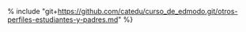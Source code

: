 % include "git+https://github.com/catedu/curso_de_edmodo.git/otros-perfiles-estudiantes-y-padres.md" %}
